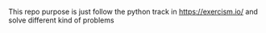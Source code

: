 This repo purpose is just follow the python track in https://exercism.io/ and solve different kind of problems